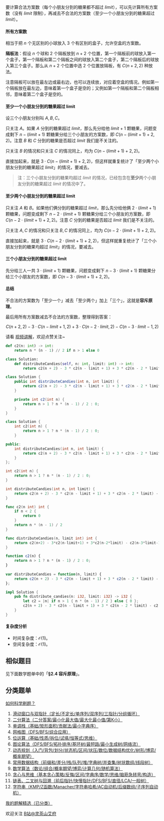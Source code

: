 要计算合法方案数（每个小朋友分到的糖果都不超过 $\textit{limit}$），可以先计算所有方案数（没有 $\textit{limit}$ 限制），再减去不合法的方案数（至少一个小朋友分到的糖果超过 $\textit{limit}$）。

#### 所有方案数

相当于把 $n$ 个无区别的小球放入 $3$ 个有区别的盒子，允许空盒的方案数。

**隔板法**：假设 $n$ 个球和 $2$ 个隔板放到 $n+2$ 个位置，第一个隔板前的球放入第一个盒子，第一个隔板和第二个隔板之间的球放入第二个盒子，第二个隔板后的球放入第三个盒子。那么从 $n+2$ 个位置中选 $2$ 个位置放隔板，有 $C(n+2, 2)$ 种放法。

注意隔板可以放在最左边或最右边，也可以连续放，对应着空盒的情况。例如第一个隔板放在最左边，意味着第一个盒子是空的；又例如第一个隔板和第二个隔板相邻，意味着第二个盒子是空的。

#### 至少一个小朋友分到的糖果超过 limit

设三个小朋友分别叫 $A,B,C$。

只关注 $A$。如果 $A$ 分到的糖果超过 $\textit{limit}$，那么先分给他 $\textit{limit}+1$ 颗糖果，问题变成剩下 $n-(\textit{limit}+1)$ 颗糖果分给三个小朋友的方案数，即 $C(n-(\textit{limit}+1)+2, 2)$。注意 $B$ 和 $C$ 分到的糖果是否超过 $\textit{limit}$ 我们是不关注的。

只关注 $B$ 的情况和只关注 $C$ 的情况同上，均为 $C(n-(\textit{limit}+1)+2, 2)$。

直接加起来，就是 $3\cdot C(n-(\textit{limit}+1)+2, 2)$，但这样就重复统计了「至少两个小朋友分到的糖果超过 $\textit{limit}$」的情况，要减去。

> 注：三个小朋友分到的糖果均超过 $\textit{limit}$ 的情况，已经包含在**至少**两个小朋友分到的糖果超过 $\textit{limit}$ 的情况中了。

#### 至少两个小朋友分到的糖果超过 limit

只关注 $A$ 和 $B$。如果他们俩分到的糖果超过 $\textit{limit}$，那么先分给他俩 $2\cdot (\textit{limit}+1)$ 颗糖果，问题变成剩下 $n-2\cdot (\textit{limit}+1)$ 颗糖果分给三个小朋友的方案数，即 $C(n-2\cdot(\textit{limit}+1)+2, 2)$。注意 $C$ 分到的糖果是否超过 $\textit{limit}$ 我们是不关注的。

只关注 $A,C$ 的情况和只关注 $B,C$ 的情况同上，均为 $C(n-2\cdot(\textit{limit}+1)+2, 2)$。

直接加起来，就是 $3\cdot C(n-2\cdot(\textit{limit}+1)+2, 2)$，但这样就重复统计了「三个小朋友分到的糖果均超过 $\textit{limit}$」的情况，要减去。

#### 三个小朋友分到的糖果超过 limit

先分给三人一共 $3\cdot (\textit{limit}+1)$ 颗糖果，问题变成剩下 $n-3\cdot (\textit{limit}+1)$ 颗糖果分给三个小朋友的方案数，即 $C(n-3\cdot(\textit{limit}+1)+2, 2)$。

#### 总结

不合法的方案数为「至少一个」减去「至少两个」加上「三个」，这就是**容斥原理**。

最后用所有方案数减去不合法的方案数，整理得到答案：

$$
C(n+2, 2) - 3\cdot C(n-\textit{limit}+1, 2) + 3\cdot C(n-2\cdot\textit{limit}, 2) - C(n-3\cdot \textit{limit}-1, 2)
$$

请看 [视频讲解](https://www.bilibili.com/video/BV1Ww411T7JP/)，欢迎点赞关注~

```py [sol-Python3]
def c2(n: int) -> int:
    return n * (n - 1) // 2 if n > 1 else 0

class Solution:
    def distributeCandies(self, n: int, limit: int) -> int:
        return c2(n + 2) - 3 * c2(n - limit + 1) + 3 * c2(n - 2 * limit) - c2(n - 3 * limit - 1)
```

```java [sol-Java]
class Solution {
    public int distributeCandies(int n, int limit) {
        return c2(n + 2) - 3 * c2(n - limit + 1) + 3 * c2(n - 2 * limit) - c2(n - 3 * limit - 1);
    }

    private int c2(int n) {
        return n > 1 ? n * (n - 1) / 2 : 0;
    }
}
```

```cpp [sol-C++]
class Solution {
    int c2(int n) {
        return n > 1 ? n * (n - 1) / 2 : 0;
    }

public:
    int distributeCandies(int n, int limit) {
        return c2(n + 2) - 3 * c2(n - limit + 1) + 3 * c2(n - 2 * limit) - c2(n - 3 * limit - 1);
    }
};
```

```c [sol-C]
int c2(int n) {
    return n > 1 ? n * (n - 1) / 2 : 0;
}

int distributeCandies(int n, int limit) {
    return c2(n + 2) - 3 * c2(n - limit + 1) + 3 * c2(n - 2 * limit) - c2(n - 3 * limit - 1);
}
```

```go [sol-Go]
func c2(n int) int {
	if n < 2 {
		return 0
	}
	return n * (n - 1) / 2
}

func distributeCandies(n, limit int) int {
	return c2(n+2) - 3*c2(n-limit+1) + 3*c2(n-2*limit) - c2(n-3*limit-1)
}
```

```js [sol-JavaScript]
function c2(n) {
    return n > 1 ? n * (n - 1) / 2 : 0;
}
    
var distributeCandies = function(n, limit) {
    return c2(n + 2) - 3 * c2(n - limit + 1) + 3 * c2(n - 2 * limit) - c2(n - 3 * limit - 1);
};
```

```rust [sol-Rust]
impl Solution {
    pub fn distribute_candies(n: i32, limit: i32) -> i32 {
        let c2 = |n| if n > 1 { n * (n - 1) / 2 } else { 0 };
        c2(n + 2) - 3 * c2(n - limit + 1) + 3 * c2(n - 2 * limit) - c2(n - 3 * limit - 1)
    }
}
```

#### 复杂度分析

- 时间复杂度：$\mathcal{O}(1)$。
- 空间复杂度：$\mathcal{O}(1)$。

## 相似题目

见下面数学题单中的「**§2.4 容斥原理**」。

## 分类题单

[如何科学刷题？](https://leetcode.cn/circle/discuss/RvFUtj/)

1. [滑动窗口与双指针（定长/不定长/单序列/双序列/三指针/分组循环）](https://leetcode.cn/circle/discuss/0viNMK/)
2. [二分算法（二分答案/最小化最大值/最大化最小值/第K小）](https://leetcode.cn/circle/discuss/SqopEo/)
3. [单调栈（基础/矩形面积/贡献法/最小字典序）](https://leetcode.cn/circle/discuss/9oZFK9/)
4. [网格图（DFS/BFS/综合应用）](https://leetcode.cn/circle/discuss/YiXPXW/)
5. [位运算（基础/性质/拆位/试填/恒等式/思维）](https://leetcode.cn/circle/discuss/dHn9Vk/)
6. [图论算法（DFS/BFS/拓扑排序/基环树/最短路/最小生成树/网络流）](https://leetcode.cn/circle/discuss/01LUak/)
7. [动态规划（入门/背包/划分/状态机/区间/状压/数位/数据结构优化/树形/博弈/概率期望）](https://leetcode.cn/circle/discuss/tXLS3i/)
8. [常用数据结构（前缀和/差分/栈/队列/堆/字典树/并查集/树状数组/线段树）](https://leetcode.cn/circle/discuss/mOr1u6/)
9. [数学算法（数论/组合/概率期望/博弈/计算几何/随机算法）](https://leetcode.cn/circle/discuss/IYT3ss/)
10. [贪心与思维（基本贪心策略/反悔/区间/字典序/数学/思维/脑筋急转弯/构造）](https://leetcode.cn/circle/discuss/g6KTKL/)
11. [链表、二叉树与回溯（前后指针/快慢指针/DFS/BFS/直径/LCA/一般树）](https://leetcode.cn/circle/discuss/K0n2gO/)
12. [字符串（KMP/Z函数/Manacher/字符串哈希/AC自动机/后缀数组/子序列自动机）](https://leetcode.cn/circle/discuss/SJFwQI/)

[我的题解精选（已分类）](https://github.com/EndlessCheng/codeforces-go/blob/master/leetcode/SOLUTIONS.md)

欢迎关注 [B站@灵茶山艾府](https://space.bilibili.com/206214)
